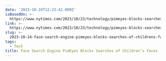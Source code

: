 ```yaml
---
date: '2023-10-24T12:23:42.000Z'
isBasedOn: >-
  https://www.nytimes.com/2023/10/23/technology/pimeyes-blocks-searches-childrens-faces.html
link: >-
  https://www.nytimes.com/2023/10/23/technology/pimeyes-blocks-searches-childrens-faces.html
slug: >-
  2023-10-24-face-search-engine-pimeyes-blocks-searches-of-childrens-faces-the-new-yo
tags:
  - Tech
title: Face Search Engine PimEyes Blocks Searches of Children’s Faces - The New Yo
---
```


